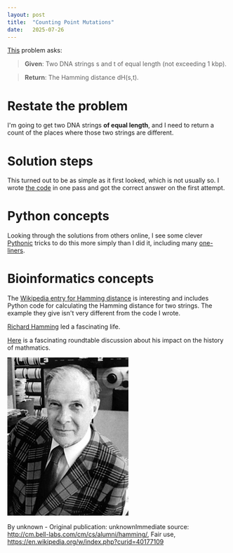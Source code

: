 ```yaml
---
layout: post
title:  "Counting Point Mutations"
date:   2025-07-26
---
```


[This](https://rosalind.info/problems/hamm/) problem asks:

> **Given**: Two DNA strings s and t of equal length (not exceeding 1 kbp).

> **Return**: The Hamming distance dH(s,t).

<!--break-->

# Restate the problem
I'm going to get two DNA strings **of equal length**, and I need to return a count of the places where those two strings are different.

# Solution steps
This turned out to be as simple as it first looked, which is not usually so. I wrote [the code](https://github.com/rmbryan71/rosalind/blob/main/solution-code/hamm.py) in one pass and got the correct answer on the first attempt.

# Python concepts
Looking through the solutions from others online, I see some clever [Pythonic](https://blog.startifact.com/posts/what-is-pythonic/) tricks to do this more simply than I did it, including many [one-liners](https://en.wikipedia.org/wiki/One-liner_program).

# Bioinformatics concepts

The [Wikipedia entry for Hamming distance](https://en.wikipedia.org/wiki/Hamming_distance) is interesting and includes Python code for calculating the Hamming distance for two strings.
The example they give isn't very different from the code I wrote.

[Richard Hamming](https://en.wikipedia.org/wiki/Richard_Hamming) led a fascinating life.

[Here](https://www.notion.com/blog/a-roundtable-on-richard-hamming) is a fascinating roundtable discussion about his impact on the history of mathmatics.

![Richard_Hamming.jpg](../assets/Richard_Hamming.jpg)

By unknown - Original publication: unknownImmediate source: http://cm.bell-labs.com/cm/cs/alumni/hamming/, Fair use, https://en.wikipedia.org/w/index.php?curid=40177109
